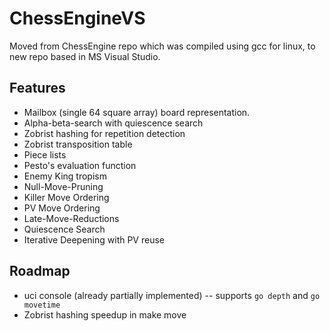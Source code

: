 # ChessEngineVS

Moved from ChessEngine repo which was compiled using gcc for linux, to new repo based in MS Visual Studio.

## Features
* Mailbox (single 64 square array) board representation.
* Alpha-beta-search with quiescence search 
* Zobrist hashing for repetition detection 
* Zobrist transposition table
* Piece lists
* Pesto's evaluation function
* Enemy King tropism 
* Null-Move-Pruning
* Killer Move Ordering
* PV Move Ordering
* Late-Move-Reductions
* Quiescence Search
* Iterative Deepening with PV reuse

## Roadmap
* uci console (already partially implemented) -- supports ```go depth``` and ```go movetime```
* Zobrist hashing speedup in make move
